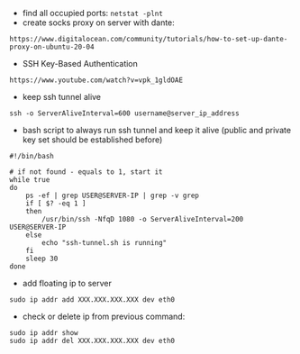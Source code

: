 - find all occupied ports: `netstat -plnt`
- create socks proxy on server with dante:
```
https://www.digitalocean.com/community/tutorials/how-to-set-up-dante-proxy-on-ubuntu-20-04
```
- SSH Key-Based Authentication
```
https://www.youtube.com/watch?v=vpk_1gldOAE
```
- keep ssh tunnel alive
```
ssh -o ServerAliveInterval=600 username@server_ip_address
```
- bash script to always run ssh tunnel and keep it alive (public and private key set should be established before)
```
#!/bin/bash

# if not found - equals to 1, start it
while true
do
    ps -ef | grep USER@SERVER-IP | grep -v grep
    if [ $? -eq 1 ]
    then
        /usr/bin/ssh -NfqD 1080 -o ServerAliveInterval=200 USER@SERVER-IP
    else
        echo "ssh-tunnel.sh is running"
    fi
    sleep 30
done
```
- add floating ip to server
```
sudo ip addr add XXX.XXX.XXX.XXX dev eth0
```
- check or delete ip from previous command:
```
sudo ip addr show
sudo ip addr del XXX.XXX.XXX.XXX dev eth0
```
